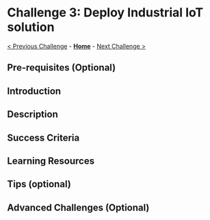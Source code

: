 # Challenge 3: Deploy Industrial IoT solution

[< Previous Challenge](./Challenge-02.md) - **[Home](../README.md)** - [Next Challenge >](./Challenge-04.md)

## Pre-requisites (Optional)

## Introduction

## Description

## Success Criteria

## Learning Resources

## Tips (optional)

## Advanced Challenges (Optional)